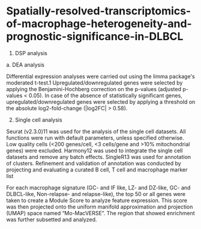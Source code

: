 # Spatially-resolved-transcriptomics-of-macrophage-heterogeneity-and-prognostic-significance-in-DLBCL


1. DSP analysis 

a. DEA analysis

Differential expression analyses were carried out using the limma package's moderated t-test.1 Upregulated/downregulated genes were selected by applying the Benjamini-Hochberg correction on the p-values (adjusted p-values < 0.05). In case of the absence of statistically significant genes, upregulated/downregulated genes were selected by applying a threshold on the absolute log2-fold-change (|log2FC| > 0.58).


2. Single cell analysis 

Seurat (v2.3.0)11 was used for the analysis of the single cell datasets. All functions were run with default parameters, unless specified otherwise. Low quality cells (<200 genes/cell, <3 cells/gene and >10% mitochondrial genes) were excluded. Harmony12 was used to integrate the single cell datasets and remove any batch effects. SingleR13 was used for annotation of clusters. Refinement and validation of annotation was conducted by projecting and evaluating a curated B cell, T cell and macrophage marker list

For each macrophage signature (GC- and IF like, LZ- and DZ-like, GC- and DLBCL-like, Non-relapse- and relapse-like), the top 50 or all genes were taken to create a Module Score to analyze feature expression. This score was then projected onto the uniform manifold approximation and projection (UMAP) space named “Mo-MacVERSE”. The region that showed enrichment was further subsetted and analyzed.


